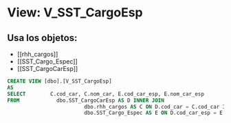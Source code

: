 # View: V_SST_CargoEsp

## Usa los objetos:
- [[rhh_cargos]]
- [[SST_Cargo_Espec]]
- [[SST_CargoCarEsp]]

```sql
CREATE VIEW [dbo].[V_SST_CargoEsp]
AS
SELECT        C.cod_car, C.nom_car, E.cod_car_esp, E.nom_car_esp
FROM            dbo.SST_CargoCarEsp AS D INNER JOIN
                         dbo.rhh_cargos AS C ON D.cod_car = C.cod_car INNER JOIN
                         dbo.SST_Cargo_Espec AS E ON D.cod_car_esp = E.cod_car_esp

```
